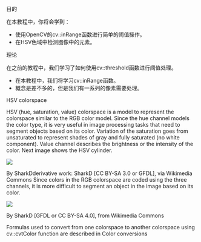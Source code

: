 目的

在本教程中，你将会学到：

* 使用OpenCV的cv::inRange函数进行简单的阈值操作。
* 在HSV色域中检测图像中的元素。

理论

在之前的教程中，我们学习了如何使用cv::threshold函数进行阈值处理。

* 在本教程中，我们将学习cv::inRange函数。
* 概念是差不多的，但是我们有一系列的像素需要处理。

HSV colorspace

HSV (hue, saturation, value) colorspace is a model to represent the colorspace similar to the RGB color model. Since the hue channel models the color type, it is very useful in image processing tasks that need to segment objects based on its color. Variation of the saturation goes from unsaturated to represent shades of gray and fully saturated (no white component). Value channel describes the brightness or the intensity of the color. Next image shows the HSV cylinder.

![](https://docs.opencv.org/4.1.0/Threshold_inRange_HSV_colorspace.jpg)

By SharkDderivative work: SharkD [CC BY-SA 3.0 or GFDL], via Wikimedia Commons
Since colors in the RGB colorspace are coded using the three channels, it is more difficult to segment an object in the image based on its color.

![](https://docs.opencv.org/4.1.0/Threshold_inRange_RGB_colorspace.jpg)

By SharkD [GFDL or CC BY-SA 4.0], from Wikimedia Commons

Formulas used to convert from one colorspace to another colorspace using cv::cvtColor function are described in Color conversions